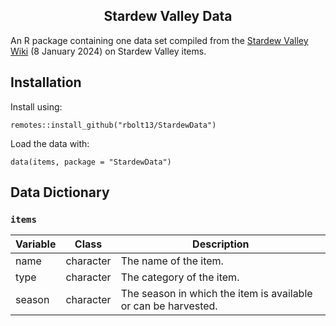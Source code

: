 <h2 align="center">
Stardew Valley Data
</h2>

An R package containing one data set compiled from the [Stardew Valley Wiki](https://stardewvalleywiki.com/Stardew_Valley_Wiki) (8 January 2024) on Stardew Valley items. 

## Installation

Install using:

```
remotes::install_github("rbolt13/StardewData")
```

Load the data with:

```
data(items, package = "StardewData")
```

## Data Dictionary

### `items`

| Variable | Class     | Description                                           |
|----------|-----------|-------------------------------------------------------|
| name     | character | The name of the item.                                 |
| type     | character | The category of the item.                             |
| season   | character | The season in which the item is available or can be harvested. |
